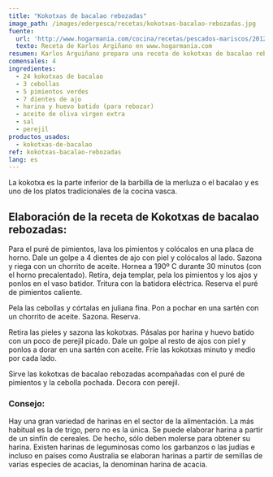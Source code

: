 ```yaml
---
title: "Kokotxas de bacalao rebozadas"
image_path: /images/ederpesca/recetas/kokotxas-bacalao-rebozadas.jpg
fuente:
  url: 'http://www.hogarmania.com/cocina/recetas/pescados-mariscos/201209/kokotxas-bacalao-rebozadas-15793.html'
  texto: Receta de Karlos Argiñano en www.hogarmania.com
resumen: Karlos Arguiñano prepara una receta de kokotxas de bacalao rebozadas acompañadas de un delicioso puré de pimientos y cebolla pochada.
comensales: 4
ingredientes:
  - 24 kokotxas de bacalao
  - 3 cebollas
  - 5 pimientos verdes
  - 7 dientes de ajo
  - harina y huevo batido (para rebozar)
  - aceite de oliva virgen extra
  - sal
  - perejil
productos_usados:
  - kokotxas-de-bacalao
ref: kokotxas-bacalao-rebozadas
lang: es
---
```


La kokotxa es la parte inferior de la barbilla de la merluza o el bacalao y es uno de los platos tradicionales de la cocina vasca.

## Elaboración de la receta de Kokotxas de bacalao rebozadas:

Para el puré de pimientos, lava los pimientos y colócalos en una placa de horno. Dale un golpe a 4 dientes de ajo con piel y colócalos al lado. Sazona y riega con un chorrito de aceite. Hornea a 190º C durante 30 minutos (con el horno precalentado). Retira, deja templar, pela los pimientos y los ajos y ponlos en el vaso batidor. Tritura con la batidora eléctrica. Reserva el puré de pimientos caliente.

Pela las cebollas y córtalas en juliana fina. Pon a pochar en una sartén con un chorrito de aceite. Sazona. Reserva.

Retira las pieles y sazona las kokotxas. Pásalas por harina y huevo batido con un poco de perejil picado. Dale un golpe al resto de ajos con piel y ponlos a dorar en una sartén con aceite. Fríe las kokotxas minuto y medio por cada lado.

Sirve las kokotxas de bacalao rebozadas acompañadas con el puré de pimientos y la cebolla pochada. Decora con perejil.

### Consejo:

Hay una gran variedad de harinas en el sector de la alimentación. La más habitual es la de trigo, pero no es la única. Se puede elaborar harina a partir de un sinfín de cereales. De hecho, sólo deben molerse para obtener su harina. Existen harinas de leguminosas como los garbanzos o las judías e incluso en países como Australia se elaboran harinas a partir de semillas de varias especies de acacias, la denominan harina de acacia.
